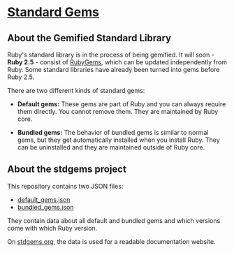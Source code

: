 # [Standard Gems](https://stdgems.org)

## About the Gemified Standard Library

Ruby's standard library is in the process of being gemified. It will soon - **Ruby 2.5** - consist of [RubyGems](https://rubygems.org), which can be updated independently from Ruby. Some standard libraries have already been turned into gems before Ruby 2.5.

There are two different kinds of standard gems:

- **Default gems:** These gems are part of Ruby and you can always require them directly. You cannot remove them. They are maintained by Ruby core.

- **Bundled gems:** The behavior of bundled gems is similar to normal gems, but they get automatically installed when you install Ruby. They can be uninstalled and they are maintained outside of Ruby core.

## About the stdgems project

This repository contains two JSON files:

- [default_gems.json](/default_gems.json)
- [bundled_gems.json](/bundled_gems.json)

They contain data about all default and bundled gems and which versions come with which Ruby version.

On [stdgems.org](https://stdgems.org), the data is used for a readable documentation website.